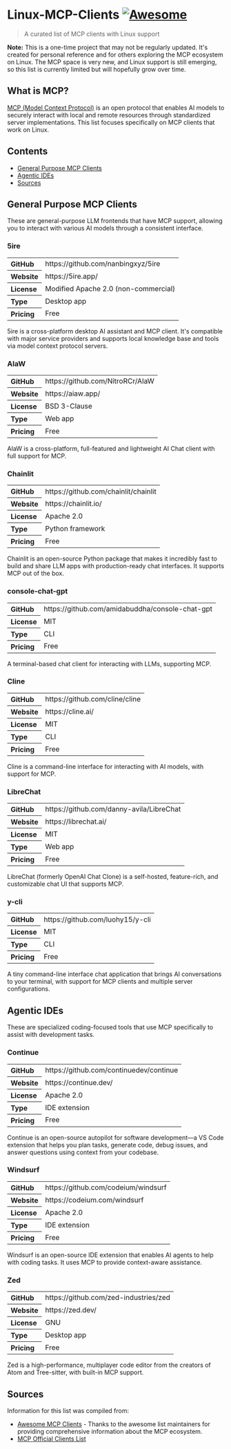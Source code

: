 # Linux-MCP-Clients [![Awesome](https://awesome.re/badge.svg)](https://awesome.re)

> A curated list of MCP clients with Linux support

**Note:** This is a one-time project that may not be regularly updated. It's created for personal reference and for others exploring the MCP ecosystem on Linux. The MCP space is very new, and Linux support is still emerging, so this list is currently limited but will hopefully grow over time.

## What is MCP?

[MCP (Model Context Protocol)](https://modelcontextprotocol.io/) is an open protocol that enables AI models to securely interact with local and remote resources through standardized server implementations. This list focuses specifically on MCP clients that work on Linux.

## Contents

- [General Purpose MCP Clients](#general-purpose-mcp-clients)
- [Agentic IDEs](#agentic-ides)
- [Sources](#sources)

## General Purpose MCP Clients

These are general-purpose LLM frontends that have MCP support, allowing you to interact with various AI models through a consistent interface.

### 5ire

<table>
<tr><th align="left">GitHub</th><td>https://github.com/nanbingxyz/5ire</td></tr>
<tr><th align="left">Website</th><td>https://5ire.app/</td></tr>
<tr><th align="left">License</th><td>Modified Apache 2.0 (non-commercial)</td></tr>
<tr><th align="left">Type</th><td>Desktop app</td></tr>
<tr><th align="left">Pricing</th><td>Free</td></tr>
</table>

5ire is a cross-platform desktop AI assistant and MCP client. It's compatible with major service providers and supports local knowledge base and tools via model context protocol servers.

### AIaW

<table>
<tr><th align="left">GitHub</th><td>https://github.com/NitroRCr/AIaW</td></tr>
<tr><th align="left">Website</th><td>https://aiaw.app/</td></tr>
<tr><th align="left">License</th><td>BSD 3-Clause</td></tr>
<tr><th align="left">Type</th><td>Web app</td></tr>
<tr><th align="left">Pricing</th><td>Free</td></tr>
</table>

AIaW is a cross-platform, full-featured and lightweight AI Chat client with full support for MCP.

### Chainlit

<table>
<tr><th align="left">GitHub</th><td>https://github.com/chainlit/chainlit</td></tr>
<tr><th align="left">Website</th><td>https://chainlit.io/</td></tr>
<tr><th align="left">License</th><td>Apache 2.0</td></tr>
<tr><th align="left">Type</th><td>Python framework</td></tr>
<tr><th align="left">Pricing</th><td>Free</td></tr>
</table>

Chainlit is an open-source Python package that makes it incredibly fast to build and share LLM apps with production-ready chat interfaces. It supports MCP out of the box.

### console-chat-gpt

<table>
<tr><th align="left">GitHub</th><td>https://github.com/amidabuddha/console-chat-gpt</td></tr>
<tr><th align="left">License</th><td>MIT</td></tr>
<tr><th align="left">Type</th><td>CLI</td></tr>
<tr><th align="left">Pricing</th><td>Free</td></tr>
</table>

A terminal-based chat client for interacting with LLMs, supporting MCP.

### Cline

<table>
<tr><th align="left">GitHub</th><td>https://github.com/cline/cline</td></tr>
<tr><th align="left">Website</th><td>https://cline.ai/</td></tr>
<tr><th align="left">License</th><td>MIT</td></tr>
<tr><th align="left">Type</th><td>CLI</td></tr>
<tr><th align="left">Pricing</th><td>Free</td></tr>
</table>

Cline is a command-line interface for interacting with AI models, with support for MCP.

### LibreChat

<table>
<tr><th align="left">GitHub</th><td>https://github.com/danny-avila/LibreChat</td></tr>
<tr><th align="left">Website</th><td>https://librechat.ai/</td></tr>
<tr><th align="left">License</th><td>MIT</td></tr>
<tr><th align="left">Type</th><td>Web app</td></tr>
<tr><th align="left">Pricing</th><td>Free</td></tr>
</table>

LibreChat (formerly OpenAI Chat Clone) is a self-hosted, feature-rich, and customizable chat UI that supports MCP.

### y-cli

<table>
<tr><th align="left">GitHub</th><td>https://github.com/luohy15/y-cli</td></tr>
<tr><th align="left">License</th><td>MIT</td></tr>
<tr><th align="left">Type</th><td>CLI</td></tr>
<tr><th align="left">Pricing</th><td>Free</td></tr>
</table>

A tiny command-line interface chat application that brings AI conversations to your terminal, with support for MCP clients and multiple server configurations.

## Agentic IDEs

These are specialized coding-focused tools that use MCP specifically to assist with development tasks.

### Continue

<table>
<tr><th align="left">GitHub</th><td>https://github.com/continuedev/continue</td></tr>
<tr><th align="left">Website</th><td>https://continue.dev/</td></tr>
<tr><th align="left">License</th><td>Apache 2.0</td></tr>
<tr><th align="left">Type</th><td>IDE extension</td></tr>
<tr><th align="left">Pricing</th><td>Free</td></tr>
</table>

Continue is an open-source autopilot for software development—a VS Code extension that helps you plan tasks, generate code, debug issues, and answer questions using context from your codebase.

### Windsurf

<table>
<tr><th align="left">GitHub</th><td>https://github.com/codeium/windsurf</td></tr>
<tr><th align="left">Website</th><td>https://codeium.com/windsurf</td></tr>
<tr><th align="left">License</th><td>Apache 2.0</td></tr>
<tr><th align="left">Type</th><td>IDE extension</td></tr>
<tr><th align="left">Pricing</th><td>Free</td></tr>
</table>

Windsurf is an open-source IDE extension that enables AI agents to help with coding tasks. It uses MCP to provide context-aware assistance.

### Zed

<table>
<tr><th align="left">GitHub</th><td>https://github.com/zed-industries/zed</td></tr>
<tr><th align="left">Website</th><td>https://zed.dev/</td></tr>
<tr><th align="left">License</th><td>GNU</td></tr>
<tr><th align="left">Type</th><td>Desktop app</td></tr>
<tr><th align="left">Pricing</th><td>Free</td></tr>
</table>

Zed is a high-performance, multiplayer code editor from the creators of Atom and Tree-sitter, with built-in MCP support.

## Sources

Information for this list was compiled from:

- [Awesome MCP Clients](https://github.com/punkpeye/awesome-mcp-clients) - Thanks to the awesome list maintainers for providing comprehensive information about the MCP ecosystem.
- [MCP Official Clients List](https://modelcontextprotocol.io/clients)

 